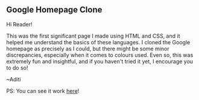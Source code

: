 ## Google Homepage Clone

Hi Reader!  

This was the first significant page I made using HTML and CSS, and it helped me understand the basics of these languages.
I cloned the Google homepage as precisely as I could, but there might be some minor discrepancies, especially when it comes to colours used.
Even so, this was extremely fun and insightful, and if you haven't tried it yet, I encourage you to do so!

~Aditi

PS: You can see it work [here](https://g-aditi.github.io/google-homepage/)! 
